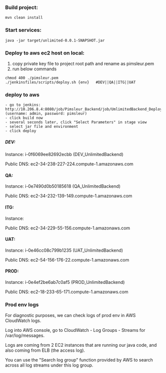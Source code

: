 ### Build project:
```mvn clean install```

### Start services:
```java -jar target/unlimited-0.0.1-SNAPSHOT.jar```

### Deploy to aws ec2 host on local:
1. copy private key file to project root path and rename as pimsleur.pem
2. run below commands
```
chmod 400 ./pimsleur.pem
./jenkinsfiles/scripts/deploy.sh {env}   #DEV||QA||ITG||UAT
```

### deploy to aws
    - go to jenkins: http://10.206.8.4:8080/job/Pimsleur_Backend/job/UmlimitedBackend_Deploy/    (username: admin, password: pimsleur)
    - click build now
    - several seconds later, click "Select Parameters" in stage view
    - select jar file and environment
    - click deploy
    
##### DEV:
Instance:  i-0f6069ee82692ecbb (DEV_UnlimitedBackend)

Public DNS: ec2-34-238-227-224.compute-1.amazonaws.com

#### QA:
Instance:  i-0e7490d0b50185618 (QA_UnlimitedBackend)

Public DNS: ec2-34-232-139-149.compute-1.amazonaws.com

#### ITG:
Instance: 

Public DNS: ec2-34-229-55-156.compute-1.amazonaws.com

#### UAT:
Instance:  i-0e46cc08c799b1235 (UAT_UnlimitedBackend)

Public DNS: ec2-54-156-176-22.compute-1.amazonaws.com

#### PROD:
Instance:  i-0e4ef2be6ab7c0af5 (PROD_UnlimitedBackend)

Public DNS: ec2-18-233-65-171.compute-1.amazonaws.com

### Prod env logs

For diagnostic purposes, we can check logs of prod env in AWS CloudWatch logs.

Log into AWS console, go to CloudWatch - Log Groups - Streams for /var/log/messages.

Logs are coming from 2 EC2 instances that are running our java code, and also coming from ELB (the access log).

You can use the "Search log group" function provided by AWS to search across all log streams under this log group.
